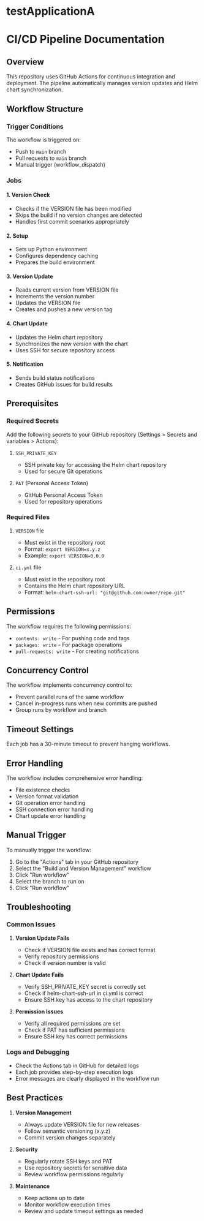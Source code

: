 # testApplicationA

# CI/CD Pipeline Documentation

## Overview
This repository uses GitHub Actions for continuous integration and deployment. The pipeline automatically manages version updates and Helm chart synchronization.

## Workflow Structure

### Trigger Conditions
The workflow is triggered on:
- Push to `main` branch
- Pull requests to `main` branch
- Manual trigger (workflow_dispatch)

### Jobs

#### 1. Version Check
- Checks if the VERSION file has been modified
- Skips the build if no version changes are detected
- Handles first commit scenarios appropriately

#### 2. Setup
- Sets up Python environment
- Configures dependency caching
- Prepares the build environment

#### 3. Version Update
- Reads current version from VERSION file
- Increments the version number
- Updates the VERSION file
- Creates and pushes a new version tag

#### 4. Chart Update
- Updates the Helm chart repository
- Synchronizes the new version with the chart
- Uses SSH for secure repository access

#### 5. Notification
- Sends build status notifications
- Creates GitHub issues for build results

## Prerequisites

### Required Secrets
Add the following secrets to your GitHub repository (Settings > Secrets and variables > Actions):

1. `SSH_PRIVATE_KEY`
   - SSH private key for accessing the Helm chart repository
   - Used for secure Git operations

2. `PAT` (Personal Access Token)
   - GitHub Personal Access Token
   - Used for repository operations

### Required Files

1. `VERSION` file
   - Must exist in the repository root
   - Format: `export VERSION=x.y.z`
   - Example: `export VERSION=0.0.0`

2. `ci.yml` file
   - Must exist in the repository root
   - Contains the Helm chart repository URL
   - Format: `helm-chart-ssh-url: "git@github.com:owner/repo.git"`

## Permissions

The workflow requires the following permissions:
- `contents: write` - For pushing code and tags
- `packages: write` - For package operations
- `pull-requests: write` - For creating notifications

## Concurrency Control

The workflow implements concurrency control to:
- Prevent parallel runs of the same workflow
- Cancel in-progress runs when new commits are pushed
- Group runs by workflow and branch

## Timeout Settings

Each job has a 30-minute timeout to prevent hanging workflows.

## Error Handling

The workflow includes comprehensive error handling:
- File existence checks
- Version format validation
- Git operation error handling
- SSH connection error handling
- Chart update error handling

## Manual Trigger

To manually trigger the workflow:
1. Go to the "Actions" tab in your GitHub repository
2. Select the "Build and Version Management" workflow
3. Click "Run workflow"
4. Select the branch to run on
5. Click "Run workflow"

## Troubleshooting

### Common Issues

1. **Version Update Fails**
   - Check if VERSION file exists and has correct format
   - Verify repository permissions
   - Check if version number is valid

2. **Chart Update Fails**
   - Verify SSH_PRIVATE_KEY secret is correctly set
   - Check if helm-chart-ssh-url in ci.yml is correct
   - Ensure SSH key has access to the chart repository

3. **Permission Issues**
   - Verify all required permissions are set
   - Check if PAT has sufficient permissions
   - Ensure SSH key has correct permissions

### Logs and Debugging

- Check the Actions tab in GitHub for detailed logs
- Each job provides step-by-step execution logs
- Error messages are clearly displayed in the workflow run

## Best Practices

1. **Version Management**
   - Always update VERSION file for new releases
   - Follow semantic versioning (x.y.z)
   - Commit version changes separately

2. **Security**
   - Regularly rotate SSH keys and PAT
   - Use repository secrets for sensitive data
   - Review workflow permissions regularly

3. **Maintenance**
   - Keep actions up to date
   - Monitor workflow execution times
   - Review and update timeout settings as needed